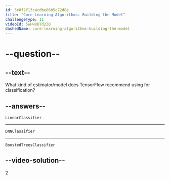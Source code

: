 ```yaml
---
id: 5e8f2f13c4cdbe86b5c72d8e
title: "Core Learning Algorithms: Building the Model"
challengeType: 11
videoId: 5wHw8BTd2ZQ
dashedName: core-learning-algorithms-building-the-model
---
```


# --question--

## --text--

What kind of estimator/model does TensorFlow recommend using for classification?

## --answers--

`LinearClassifier`

---

`DNNClassifier`

---

`BoostedTreesClassifier`

## --video-solution--

2

